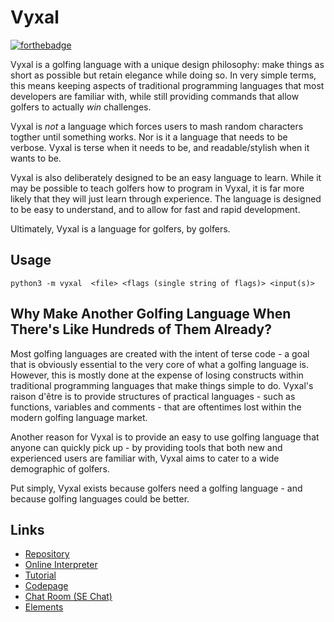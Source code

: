 # Vyxal

[![forthebadge](https://forthebadge.com/images/badges/gluten-free.svg)](https://forthebadge.com)


Vyxal is a golfing language with a unique design philosophy: make things as short as possible but retain elegance while doing so. In very simple terms, this means
keeping aspects of traditional programming languages that most developers are familiar with, while still providing commands that allow golfers to actually _win_
challenges.

Vyxal is _not_ a language which forces users to mash random characters togther until something works. Nor is it a language that needs to be verbose. Vyxal is terse when
it needs to be, and readable/stylish when it wants to be.

Vyxal is also deliberately designed to be an easy language to learn. While it may be possible to teach golfers how to program in Vyxal, it is far more likely that they will just learn through experience. The language is designed to be easy to understand, and to allow for fast and rapid development.

Ultimately, Vyxal is a language for golfers, by golfers.

## Usage 

    python3 -m vyxal  <file> <flags (single string of flags)> <input(s)>

## Why Make Another Golfing Language When There's Like Hundreds of Them Already?

Most golfing languages are created with the intent of terse code - a goal that is obviously essential to the very core of what a golfing language is. However, this is
mostly done at the expense of losing constructs within traditional programming languages that make things simple to do. Vyxal's raison d'être is to provide structures
of practical languages - such as functions, variables and comments - that are oftentimes lost within the modern golfing language market.

Another reason for Vyxal is to provide an easy to use golfing language that anyone can quickly pick up - by providing tools that both new and experienced users are
familiar with, Vyxal aims to cater to a wide demographic of golfers.

Put simply, Vyxal exists because golfers need a golfing language - and because golfing languages could be better.

## Links

- [Repository](https://github.com/Vyxal/Vyxal)
- [Online Interpreter](http://vyxal.pythonanywhere.com)
- [Tutorial](https://github.com/Vyxal/Vyxal/blob/master/docs/Tutorial.md)
- [Codepage](https://github.com/Vyxal/Vyxal/blob/master/docs/codepage.txt)
- [Chat Room (SE Chat)](https://chat.stackexchange.com/rooms/106764/vyxal)
- [Elements](https://github.com/Vyxal/Vyxal/blob/v2.6.0/documents/knowledge/elements.md)
